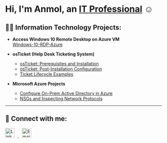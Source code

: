 <h1>Hi, I'm Anmol, an <a href="https://linkedin.com/in/Josh">IT Professional</a> ☺</h1>

<h2>👨‍💻 Information Technology Projects:</h2>

- <b>Access Windows 10 Remote Desktop on Azure VM</b>  
  [Windows-10-RDP-Azure](https://github.com/Anmol-P-Singh/Windows-10-RDP-Azure)

- <b>osTicket (Help Desk Ticketing System)</b>  
  - [osTicket: Prerequisites and Installation](https://github.com/Anmol-P-Singh/osticket-prereqs)  
  - [osTicket: Post-Installation Configuration](https://github.com/Anmol-P-Singh/osTicket-Post-Installation-Configuration)  
  - [Ticket Lifecycle Examples](https://github.com/joshmadakorcc/ticket-lifecycle)

- <b>Microsoft Azure Projects</b>  
  - [Configure On-Prem Active Directory in Azure](https://github.com/joshmadakorcc/configure-ad)  
  - [NSGs and Inspecting Network Protocols](https://github.com/joshmadakorcc/azure-network-protocols)

---

<h2>🤳 Connect with me:</h2>

<p>
  <a href="https://linkedin.com/in/Josh" target="_blank">
    <img alt="LinkedIn" width="30px" style="margin-right: 10px;" src="https://cdn.jsdelivr.net/npm/simple-icons@v3/icons/linkedin.svg" />
  </a>
  <a href="mailto:preetanmol446@gmail.com" target="_blank">
    <img alt="Email" width="30px" style="margin-left: 10px;" src="https://cdn.jsdelivr.net/npm/simple-icons@v3/icons/gmail.svg" />
  </a>
</p>
